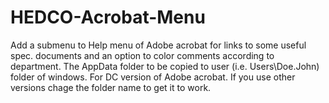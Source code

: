 # HEDCO-Acrobat-Menu
Add a submenu to Help menu of Adobe acrobat for links to some useful spec. documents and an option to color comments according to department.
The AppData folder to be copied to user (i.e. Users\Doe.John) folder of windows. For DC version of Adobe acrobat. If you use other versions chage the folder name to get it to work.
